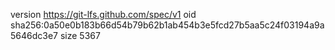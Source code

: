 version https://git-lfs.github.com/spec/v1
oid sha256:0a50e0b183b66d54b79b62b1ab454b3e5fcd27b5aa5c24f03194a9a5646dc3e7
size 5367
